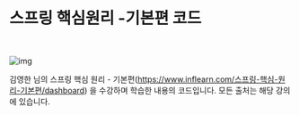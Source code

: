 # 스프링 핵심원리 -기본편 코드


<br/>

![img](https://velog.velcdn.com/images/yu-jin-song/post/fbed9147-c8dc-4b09-8dfd-1ef4df046ab1/7264214.png)

김영한 님의 스프링 핵심 원리 - 기본편(https://www.inflearn.com/스프링-핵심-원리-기본편/dashboard) 을 수강하며 학습한 내용의 코드입니다. 모든 출처는 해당 강의에 있습니다.
